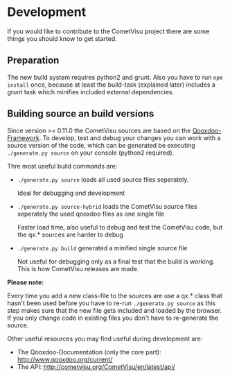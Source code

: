 Development
===========

If you would like to contribute to the CometVisu project there are some things you should know
to get started.

Preparation
-----------

The new build system requires python2 and grunt. Also you have to run `npm install` once,
because at least the build-task (explained later) includes a grunt task which minifies included
external dependencies. 
 
Building source an build versions
---------------------------------

Since version >= 0.11.0 the CometVisu sources are based on the
 [Qooxdoo-Framework](http://www.qooxdoo.org). To develop, test and debug
your changes you can work with a source version of the code, which can be generated be executing 
`./generate.py source` on your console (python2 required).

Thre most useful build commands are:
* `./generate.py source` loads all used source files seperately.

    Ideal for debugging and development
        
* `./generate.py source-hybrid` loads the CometVisu source files seperately the used qooxdoo files as one single file

    Faster load time, also useful to debug and test the CometVisu code, but the qx.* sources are harder to debug
     
* `./generate.py build` generated a minified single source file

    Not useful for debugging only as a final test that the build is working. This is how CometVisu releases
    are made.
    
**Please note:**

Every time you add a new class-file to the sources are use a qx.* class that hasn't been used before
you have to re-run `./generate.py source` as this step makes sure that the new file gets included and loaded
by the browser. If you only change code in existing files you don't have to re-generate the source.

Other useful resources you may find useful during development are:

* The Qooxdoo-Documentation (only the core part): http://www.qooxdoo.org/current/
* The API: http://cometvisu.org/CometVisu/en/latest/api/
